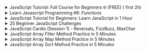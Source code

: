
<details>
           <summary>
JavaScript Tutorial: Full Course for Beginners 🌐 (FREE) ( first 2h)
           </summary>
           <a href="https://www.youtube.com/watch?v=8dWL3wF_OMw&t=9348s&ab_channel=BroCode">
https://www.youtube.com/watch?v=8dWL3wF_OMw&t=9348s&ab_channel=BroCode
  </a>
</details>


<details>
           <summary>
Learn Javascript Programming #6: Functions
           </summary>
           <a href="https://www.youtube.com/watch?v=uiv3oLsHbaI&ab_channel=whatsdev">
https://www.youtube.com/watch?v=uiv3oLsHbaI&ab_channel=whatsdev
  </a>
</details>

<details>
           <summary>
JavaScript Tutorial for Beginners: Learn JavaScript in 1 Hour
           </summary>
           <a href="https://www.youtube.com/watch?v=W6NZfCO5SIk&ab_channel=ProgrammingwithMosh">
https://www.youtube.com/watch?v=W6NZfCO5SIk&ab_channel=ProgrammingwithMosh
  </a>
</details>

<details>
           <summary>
25 Beginner JavaScript Challenges
           </summary>
           <a href="https://www.youtube.com/watch?v=sqRk0Ly66Ps&ab_channel=ZachGollwitzer">
https://www.youtube.com/watch?v=sqRk0Ly66Ps&ab_channel=ZachGollwitzer
           </a>
</details>

<details>
           <summary>
JavaScript Cardio [Session 1] - Reversals, FizzBuzz, MaxChar
           </summary>
           <a href="https://www.youtube.com/watch?v=M2bJBuaOeOQ&t=353s&ab_channel=TraversyMedia">
https://www.youtube.com/watch?v=M2bJBuaOeOQ&t=353s&ab_channel=TraversyMedia
           </a>
</details>

<details>
           <summary>
JavaScript Array Filter Method Practice in 5 Minutes
           </summary>
           <a href="https://www.youtube.com/watch?v=3LOEGS4qcRM&list=PLDlWc9AfQBfZGZXFb_1tcRKwtCavR7AfT&index=1&ab_channel=JamesQQuick">
https://www.youtube.com/watch?v=3LOEGS4qcRM&list=PLDlWc9AfQBfZGZXFb_1tcRKwtCavR7AfT&index=1&ab_channel=JamesQQuick
           </a>
</details>

<details>
           <summary>
JavaScript Array Map Method Practice in 5 Minutes
           </summary>
           <a href="https://www.youtube.com/watch?v=G6J2kl1aVao&list=PLDlWc9AfQBfZGZXFb_1tcRKwtCavR7AfT&index=2&ab_channel=JamesQQuick">
https://www.youtube.com/watch?v=G6J2kl1aVao&list=PLDlWc9AfQBfZGZXFb_1tcRKwtCavR7AfT&index=2&ab_channel=JamesQQuick
           </a>
</details>

<details>
           <summary>
JavaScript Array Sort Method Practice in 5 Minutes
           </summary>
           <a href="https://www.youtube.com/watch?v=nq0DC5M3Kc8&list=PLDlWc9AfQBfZGZXFb_1tcRKwtCavR7AfT&index=4&ab_channel=JamesQQuick">
https://www.youtube.com/watch?v=nq0DC5M3Kc8&list=PLDlWc9AfQBfZGZXFb_1tcRKwtCavR7AfT&index=4&ab_channel=JamesQQuick
           </a>
</details>
